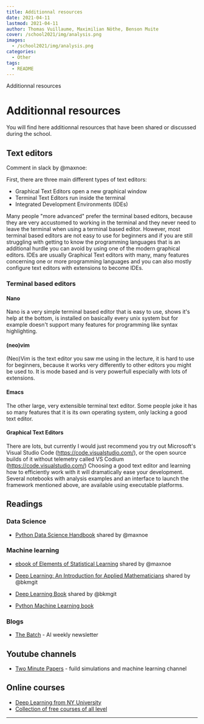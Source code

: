 ```yaml
---
title: Additionnal resources
date: 2021-04-11
lastmod: 2021-04-11
author: Thomas Vuillaume, Maximilian Nöthe, Benson Muite
cover: /school2021/img/analysis.png
images:
  - /school2021/img/analysis.png
categories:
  - Other
tags:
  - README
---
```


Additionnal resources

<!---->

# Additionnal resources

You will find here additionnal resources that have been shared or discussed during the school.


## Text editors

Comment in slack by @maxnoe:

First, there are three main different types of text editors:
- Graphical Text Editors open a new graphical window
- Terminal Text Editors run inside the terminal
- Integrated Development Environments (IDEs)

Many people "more advanced" prefer the terminal based editors, because they are very accustomed to working in the terminal and they never need to leave the terminal when using a terminal based editor.
However, most terminal based editors are not easy to use for beginners and if you are still struggling with getting to know the programming languages that is an additional hurdle you can avoid by using one of the modern graphical editors.
IDEs are usually Graphical Text editors with many, many features concerning one or more programming languages and you can also mostly configure text editors with extensions to become IDEs.

###  Terminal based editors

#### Nano
Nano is a very simple terminal based editor that is easy to use, shows it's help at the bottom, is installed on basically every unix system but for example doesn't support many features for programming like syntax highlighting.

#### (neo)vim
(Neo)Vim is the text editor you saw me using in the lecture, it is hard to use for beginners, because it works very differently to other editors you might be used to. It is mode based and is very powerfull especially with lots of extensions.

#### Emacs
The other large, very extensible terminal text editor. Some people joke it has so many features that it is its own operating system, only lacking a good text editor.

#### Graphical Text Editors
There are lots, but currently I would just recommend you try out Microsoft's Visual Studio Code (https://code.visualstudio.com/), or the open source builds of it without telemetry called VS Codium (https://code.visualstudio.com/)
Choosing a good text editor and learning how to efficiently work with it will dramatically ease your development.
Several notebooks with analysis examples and an interface to launch the framework mentioned above, are available using executable platforms.


## Readings

### Data Science 
- [Python Data Science Handbook](https://jakevdp.github.io/PythonDataScienceHandbook/) shared by @maxnoe

### Machine learning

- [ebook of Elements of Statistical Learning](https://web.stanford.edu/~hastie/ElemStatLearn/) shared by @maxnoe

- [Deep Learning: An Introduction for Applied Mathematicians](https://arxiv.org/abs/1801.05894) shared by @bkmgit

- [Deep Learning Book](https://www.deeplearningbook.org/) shared by @bkmgit

- [Python Machine Learning book](https://github.com/rasbt/python-machine-learning-book-3rd-edition)


### Blogs

- [The Batch](https://www.deeplearning.ai/thebatch/) - AI weekly newsletter

## Youtube channels

- [Two Minute Papers](https://www.youtube.com/c/K%C3%A1rolyZsolnai) - fuild simulations and machine learning channel


## Online courses

- [Deep Learning from NY University](https://atcold.github.io/pytorch-Deep-Learning/?s=09)
- [Collection of free courses of all level](https://github.com/luspr/awesome-ml-courses)


---
